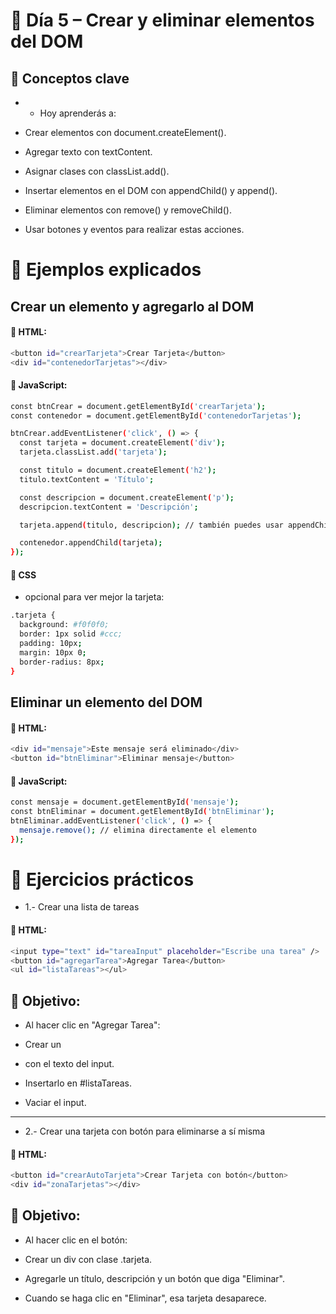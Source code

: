 # 📅 Día 5 – Crear y eliminar elementos del DOM
## 🧠 Conceptos clave
- * Hoy aprenderás a:

- Crear elementos con document.createElement().

- Agregar texto con textContent.

- Asignar clases con classList.add().

- Insertar elementos en el DOM con appendChild() y append().

- Eliminar elementos con remove() y removeChild().

- Usar botones y eventos para realizar estas acciones.

# 🧪 Ejemplos explicados
## Crear un elemento y agregarlo al DOM
#### 📄 HTML:
```sh
<button id="crearTarjeta">Crear Tarjeta</button>
<div id="contenedorTarjetas"></div>
```

#### 📜 JavaScript:
```sh
const btnCrear = document.getElementById('crearTarjeta');
const contenedor = document.getElementById('contenedorTarjetas');

btnCrear.addEventListener('click', () => {
  const tarjeta = document.createElement('div');
  tarjeta.classList.add('tarjeta');

  const titulo = document.createElement('h2');
  titulo.textContent = 'Título';

  const descripcion = document.createElement('p');
  descripcion.textContent = 'Descripción';

  tarjeta.append(titulo, descripcion); // también puedes usar appendChild()

  contenedor.appendChild(tarjeta);
});
```

#### 🎨 CSS 
- opcional para ver mejor la tarjeta:
```sh
.tarjeta {
  background: #f0f0f0;
  border: 1px solid #ccc;
  padding: 10px;
  margin: 10px 0;
  border-radius: 8px;
}
```

## Eliminar un elemento del DOM
#### 📄 HTML:
```sh
<div id="mensaje">Este mensaje será eliminado</div>
<button id="btnEliminar">Eliminar mensaje</button>
```

#### 📜 JavaScript:
```sh
const mensaje = document.getElementById('mensaje');
const btnEliminar = document.getElementById('btnEliminar');
btnEliminar.addEventListener('click', () => {
  mensaje.remove(); // elimina directamente el elemento
});
```

# 🧩 Ejercicios prácticos
- 1.- Crear una lista de tareas

#### 📄 HTML:
```sh
<input type="text" id="tareaInput" placeholder="Escribe una tarea" />
<button id="agregarTarea">Agregar Tarea</button>
<ul id="listaTareas"></ul>
```

## 📜 Objetivo:

- Al hacer clic en "Agregar Tarea":

- Crear un <li> con el texto del input.

- Insertarlo en #listaTareas.

- Vaciar el input.

---------------------------------------------------

- 2.- Crear una tarjeta con botón para eliminarse a sí misma

#### 📄 HTML:
```sh
<button id="crearAutoTarjeta">Crear Tarjeta con botón</button>
<div id="zonaTarjetas"></div>
```

## 📜 Objetivo:

- Al hacer clic en el botón:

- Crear un div con clase .tarjeta.

- Agregarle un título, descripción y un botón que diga "Eliminar".

- Cuando se haga clic en "Eliminar", esa tarjeta desaparece.

